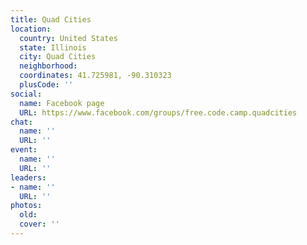 ```yaml
---
title: Quad Cities
location:
  country: United States
  state: Illinois
  city: Quad Cities
  neighborhood: 
  coordinates: 41.725981, -90.310323
  plusCode: ''
social:
  name: Facebook page
  URL: https://www.facebook.com/groups/free.code.camp.quadcities
chat:
  name: ''
  URL: ''
event:
  name: ''
  URL: ''
leaders:
- name: ''
  URL: ''
photos:
  old: 
  cover: ''
---
```

